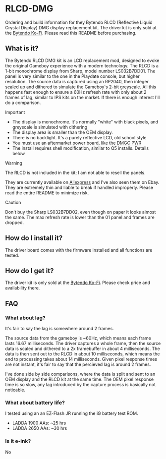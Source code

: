 # RLCD-DMG

Ordering and build information for they Bytendo RLCD (Reflective Liquid Crystal Display) DMG display replacement kit. The driver kit is only sold at the [Bytendo Ko-Fi](https://ko-fi.com/bytendo). Please read this README before purchasing.

## What is it?

The Bytendo RLCD DMG kit is an LCD replacement mod, designed to evoke the original Gameboy experience with a modern technology. The RLCD is a 1-bit monochrome display from Sharp, model number LS032B7DD01. The panel is very similar to the one in the Playdate console, but higher resolution. The source data is captured using an RP2040, then integer scaled up and dithered to simulate the Gameboy's 2-bit greyscale. All this happens fast enough to ensure a 60Hz refresh rate with only about 2 frames of lag, similar to IPS kits on the market. If there is enough interest I'll do a comparison.

> [!IMPORTANT]
> * The display is monochrome. It's normally "white" with black pixels, and greyscale is simulated with dithering
> * The display area is smaller than the OEM display.
> * There is no backlight. It's a purely reflective LCD, old school style
> * You must use an aftermarket power board, like the [DMGC PWR](https://github.com/MouseBiteLabs/Game-Boy-DMG-Color/tree/main/DMGC-PWR-01) 
> * The install requires shell modification, similar to Q5 installs. Details below

> [!WARNING]
> The RLCD is not included in the kit; I am not able to resell the panels.

They are currently available on [Aliexpress](https://www.aliexpress.com/item/1005006990424168.html?spm=a2g0o.productlist.main.5.4d197730mSHqFq&algo_pvid=dea5008d-0f81-494d-aab5-6f4624ba662d&algo_exp_id=dea5008d-0f81-494d-aab5-6f4624ba662d-2&pdp_npi=4%40dis%21USD%2132.92%2132.92%21%21%2132.92%2132.92%21%40211b813f17299659042513636eacc5%2112000038968470241%21sea%21CH%212760562420%21X&curPageLogUid=bwWWYRypVC4U&utparam-url=scene%3Asearch%7Cquery_from%3A) and I've also seen them on Ebay. They are extremely thin and liable to break if handled improperly. Please read the entire README to minimize risk.

> [!CAUTION]
> Don't buy the Sharp LS032B7DD02, even though on paper it looks almost the same. The max refresh rate is lower than the 01 panel and frames are dropped.

## How do I install it?

The driver board comes with the firmware installed and all functions are tested. 

## How do I get it?

The driver kit is only sold at the [Bytendo Ko-Fi](https://ko-fi.com/bytendo). Please check price and availability there.

## FAQ

### What about lag?

It's fair to say the lag is somewhere around 2 frames.

The source data from the gameboy is ~60Hz, which means each frame lasts 16.67 milliseconds. The driver captures a whole frame, then the source data is scaled and dithered to a 2x framebuffer in about 4 milliseconds. The data is then sent out to the RLCD in about 10 milliseconds, which means the end to processing takes about 14 milliseconds. Given pixel response times are not instant, it's fair to say that the percieved lag is around 2 frames. 

I've done side by side comparisons, where the data is split and sent to an OEM display and the RLCD kit at the same time. The OEM pixel response time is so slow, any lag introduced by the capture process is basically not noticable.

### What about battery life?

I tested using an an EZ-Flash JR running the iG battery test ROM.

* LADDA 1900 AAs: ~25 hrs
* LADDA 2650 AAs: ~30 hrs

### Is it e-ink?

No